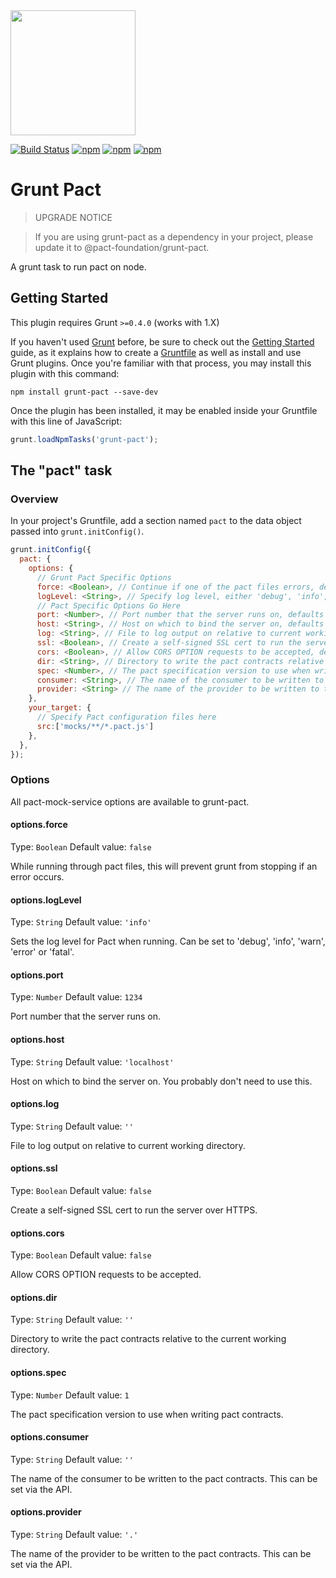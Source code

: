 <img src="https://raw.githubusercontent.com/pact-foundation/pact-logo/master/media/logo-black.png" width="200">

[![Build Status](https://travis-ci.org/pact-foundation/grunt-pact.svg?branch=master)](https://travis-ci.org/pact-foundation/grunt-pact)
[![npm](https://img.shields.io/npm/v/@pact-foundation/grunt-pact.svg?maxAge=2592000)](https://www.npmjs.com/package/@pact-foundation/grunt-pact)
[![npm](https://img.shields.io/github/license/pact-foundation/grunt-pact.svg?maxAge=2592000)](https://github.com/pact-foundation/grunt-pact/blob/master/LICENSE)
[![npm](https://img.shields.io/david/pact-foundation/grunt-pact.svg?maxAge=2592000)](https://www.npmjs.com/package/@pact-foundation/grunt-pact)
<!---[![npm](https://img.shields.io/npm/dt/pact-foundation/grunt-pact.svg?maxAge=2592000)](https://www.npmjs.com/package/@pact-foundation/grunt-pact)-->

# Grunt Pact

> UPGRADE NOTICE

> If you are using grunt-pact as a dependency in your project, please update it to @pact-foundation/grunt-pact.

A grunt task to run pact on node.

## Getting Started
This plugin requires Grunt `>=0.4.0` (works with 1.X)

If you haven't used [Grunt](http://gruntjs.com/) before, be sure to check out the [Getting Started](http://gruntjs.com/getting-started) guide, as it explains how to create a [Gruntfile](http://gruntjs.com/sample-gruntfile) as well as install and use Grunt plugins. Once you're familiar with that process, you may install this plugin with this command:

```shell
npm install grunt-pact --save-dev
```

Once the plugin has been installed, it may be enabled inside your Gruntfile with this line of JavaScript:

```js
grunt.loadNpmTasks('grunt-pact');
```

## The "pact" task

### Overview
In your project's Gruntfile, add a section named `pact` to the data object passed into `grunt.initConfig()`.

```js
grunt.initConfig({
  pact: {
    options: {
      // Grunt Pact Specific Options
      force: <Boolean>, // Continue if one of the pact files errors, defaults to 'false'
      logLevel: <String>, // Specify log level, either 'debug', 'info', 'warn', 'error' or 'fatal', defaults to 'info'
      // Pact Specific Options Go Here
      port: <Number>, // Port number that the server runs on, defaults to 1234
      host: <String>, // Host on which to bind the server on, defaults to 'localhost'
      log: <String>, // File to log output on relative to current working directory, defaults to none
      ssl: <Boolean>, // Create a self-signed SSL cert to run the server over HTTPS, defaults to 'false'
      cors: <Boolean>, // Allow CORS OPTION requests to be accepted, defaults to 'false'
      dir: <String>, // Directory to write the pact contracts relative to the current working directory, defaults to none
      spec: <Number>, // The pact specification version to use when writing pact contracts, defaults to '1'
      consumer: <String>, // The name of the consumer to be written to the pact contracts, defaults to none
      provider: <String> // The name of the provider to be written to the pact contracts, defaults to none
    },
    your_target: {
      // Specify Pact configuration files here
      src:['mocks/**/*.pact.js']
    },
  },
});
```

### Options

All pact-mock-service options are available to grunt-pact.

#### options.force
Type: `Boolean`
Default value: `false`

While running through pact files, this will prevent grunt from stopping if an error occurs.  

#### options.logLevel
Type: `String`
Default value: `'info'`

Sets the log level for Pact when running.  Can be set to 'debug', 'info', 'warn', 'error' or 'fatal'.

#### options.port
Type: `Number`
Default value: `1234`

Port number that the server runs on.

#### options.host
Type: `String`
Default value: `'localhost'`

Host on which to bind the server on.  You probably don't need to use this.

#### options.log
Type: `String`
Default value: `''`

File to log output on relative to current working directory.

#### options.ssl
Type: `Boolean`
Default value: `false`

Create a self-signed SSL cert to run the server over HTTPS.

#### options.cors
Type: `Boolean`
Default value: `false`

Allow CORS OPTION requests to be accepted.

#### options.dir
Type: `String`
Default value: `''`

Directory to write the pact contracts relative to the current working directory.

#### options.spec
Type: `Number`
Default value: `1`

The pact specification version to use when writing pact contracts.

#### options.consumer
Type: `String`
Default value: `''`

The name of the consumer to be written to the pact contracts. This can be set via the API.

#### options.provider
Type: `String`
Default value: `'.'`

The name of the provider to be written to the pact contracts. This can be set via the API.

